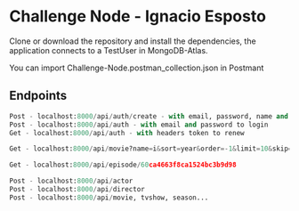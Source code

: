 # Challenge Node - Ignacio Esposto

Clone or download the repository and install the dependencies, the application connects to a TestUser in MongoDB-Atlas.

You can import Challenge-Node.postman_collection.json in Postmant


## Endpoints


```python
Post - localhost:8000/api/auth/create - with email, password, name and surname to create an account
Post - localhost:8000/api/auth - with email and password to login
Get - localhost:8000/api/auth - with headers token to renew

Get - localhost:8000/api/movie?name=i&sort=year&order=-1&limit=10&skip=0

Get - localhost:8000/api/episode/60ca4663f8ca1524bc3b9d98

Post - localhost:8000/api/actor
Post - localhost:8000/api/director
Post - localhost:8000/api/movie, tvshow, season...

```